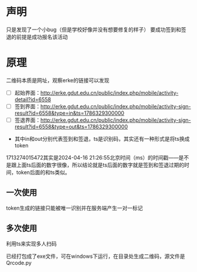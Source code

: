# 声明
只是发现了一个小bug（但是学校好像并没有想要修复的样子） 要成功签到和签退的前提是成功报名该活动

# 原理
二维码本质是网址，观察erke的链接可以发现
- [ ] 起始界面：http://erke.gdut.edu.cn/public/index.php/mobile/activity-detail?id=6558
- [ ] 签到界面：http://erke.gdut.edu.cn/public/index.php/mobile/activity-sign-result?id=6558&type=in&ts=1786329300000
- [ ] 签退界面：http://erke.gdut.edu.cn/public/index.php/mobile/activity-sign-result?id=6558&type=out&ts=1786329300000
- 其中in和out分别代表签到和签退，ts是识别码，其实还有一种形式是将ts换成token

1713274015472其实是2024-04-16 21:26:55北京时间（ms）的时间戳——是不是跟上面ts后面的数字很像，所以结论就是ts后面的数字就是签到和签退过期的时间，token后面的和ts类似。
## 一次使用
token生成的链接只能被唯一识别并在服务端产生一对一标记
## 多次使用
利用ts来实现多人扫码

已经打包成了exe文件，可在windows下运行，在目录处生成二维码，源文件是Qrcode.py
